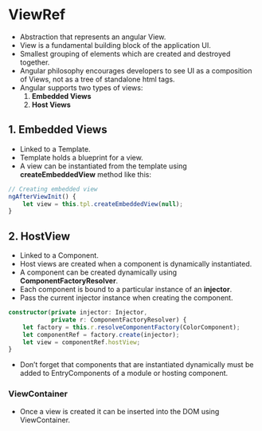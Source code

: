 # ViewRef
- Abstraction that represents an angular View.
- View is a fundamental building block of the application UI. 
- Smallest grouping of elements which are created and destroyed together.
- Angular philosophy encourages developers to see UI as a composition of Views, not as a tree of standalone html tags.
- Angular supports two types of views:
  1. **Embedded Views**
  2. **Host Views**


## 1. Embedded Views
- Linked to a Template.
- Template holds a blueprint for a view. 
- A view can be instantiated from the template using **createEmbeddedView** method like this:
````typescript
// Creating embedded view
ngAfterViewInit() {
    let view = this.tpl.createEmbeddedView(null);
}
````

## 2. HostView
- Linked to a Component.
- Host views are created when a component is dynamically instantiated.
- A component can be created dynamically using **ComponentFactoryResolver**.
- Each component is bound to a particular instance of an **injector**.
- Pass the current injector instance when creating the component.
````typescript
constructor(private injector: Injector,
            private r: ComponentFactoryResolver) {
    let factory = this.r.resolveComponentFactory(ColorComponent);
    let componentRef = factory.create(injector);
    let view = componentRef.hostView;
}
````
- Don’t forget that components that are instantiated dynamically must be added to EntryComponents of a module or hosting component.

### ViewContainer
- Once a view is created it can be inserted into the DOM using ViewContainer.
 

